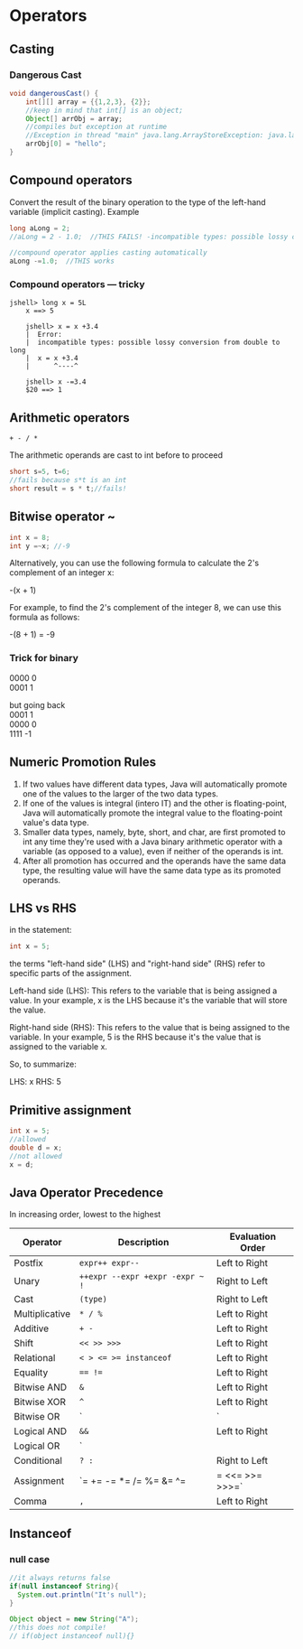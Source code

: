 # Operators

## Casting
### Dangerous Cast
```java
void dangerousCast() {
    int[][] array = {{1,2,3}, {2}};
    //keep in mind that int[] is an object;
    Object[] arrObj = array;
    //compiles but exception at runtime
    //Exception in thread "main" java.lang.ArrayStoreException: java.lang.String
    arrObj[0] = "hello";
}
```
## Compound operators
Convert the result of the binary operation to the type of the left-hand variable (implicit casting).
Example
```java
long aLong = 2;
//aLong = 2 - 1.0;  //THIS FAILS! -incompatible types: possible lossy conversion from double to long

//compound operator applies casting automatically
aLong -=1.0;  //THIS works

```
### Compound operators — tricky
```jshelllanguage
jshell> long x = 5L
    x ==> 5

    jshell> x = x +3.4
    |  Error:
    |  incompatible types: possible lossy conversion from double to long
    |  x = x +3.4
    |      ^----^

    jshell> x -=3.4
    $20 ==> 1
```

## Arithmetic operators
`+ - / *`

The arithmetic operands are cast to int before to proceed
```java
short s=5, t=6;
//fails because s*t is an int
short result = s * t;//fails!
```

## Bitwise operator ~
```java
int x = 8;
int y =~x; //-9
```
Alternatively, you can use the following formula to calculate the 2's complement of an integer x:

-(x + 1)

For example, to find the 2's complement of the integer 8, we can use this formula as follows:

-(8 + 1) = -9

### Trick for binary
0000  0   
0001  1 

but going back   
0001   1   
0000   0   
1111  -1

## Numeric Promotion Rules

1. If two values have different data types, Java will automatically promote one of the values to the larger of the two data types.
2. If one of the values is integral (intero IT) and the other is floating-point, Java will automatically promote the integral value to the floating-point value's data type.
3. Smaller data types, namely, byte, short, and char, are first promoted to int any time they're used with a Java binary arithmetic operator with a variable (as opposed to a value), even if neither of the operands is int.
4. After all promotion has occurred and the operands have the same data type, the resulting value will have the same data type as its promoted operands.

## LHS vs RHS
in the statement:  
```java
int x = 5;   
```

the terms "left-hand side" (LHS) and "right-hand side" (RHS) refer to specific parts of the assignment.

Left-hand side (LHS): This refers to the variable that is being assigned a value. In your example, x is the LHS because it's the variable that will store the value.

Right-hand side (RHS): This refers to the value that is being assigned to the variable. In your example, 5 is the RHS because it's the value that is assigned to the variable x.

So, to summarize:

LHS: x
RHS: 5

## Primitive assignment
```java
int x = 5;
//allowed
double d = x;
//not allowed
x = d;
```

## Java Operator Precedence
In increasing order, lowest to the highest

| Operator             | Description                              | Evaluation Order    |
|----------------------|------------------------------------------|---------------------|
| Postfix              | `expr++ expr--`                          | Left to Right       |
| Unary                | `++expr --expr +expr -expr ~ !`          | Right to Left       |
| Cast                 | `(type)`                                 | Right to Left       |
| Multiplicative       | `* / %`                                  | Left to Right       |
| Additive             | `+ -`                                    | Left to Right       |
| Shift                | `<< >> >>>`                              | Left to Right       |
| Relational           | `< > <= >= instanceof`                   | Left to Right       |
| Equality             | `== !=`                                  | Left to Right       |
| Bitwise AND          | `&`                                      | Left to Right       |
| Bitwise XOR          | `^`                                      | Left to Right       |
| Bitwise OR           | `|`                                      | Left to Right       |
| Logical AND          | `&&`                                     | Left to Right       |
| Logical OR           | `||`                                     | Left to Right       |
| Conditional          | `? :`                                    | Right to Left       |
| Assignment           | `= += -= *= /= %= &= ^= |= <<= >>= >>>=` | Right to Left       |
| Comma                | `,`                                      | Left to Right       |


## Instanceof
### null case
```java
//it always returns false
if(null instanceof String){
  System.out.println("It's null");
}
```
```java
Object object = new String("A");
//this does not compile!
// if(object instanceof null){}
```